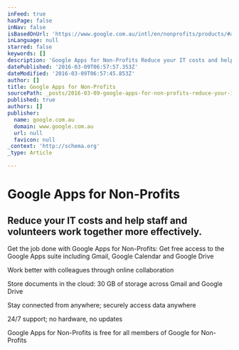 ```yaml
---
inFeed: true
hasPage: false
inNav: false
isBasedOnUrl: 'https://www.google.com.au/intl/en/nonprofits/products/#apps#tab4'
inLanguage: null
starred: false
keywords: []
description: 'Google Apps for Non-Profits Reduce your IT costs and help staff and volunteers work together more effectively.  Get the job done with Google Apps for Non-Profits:  Get free access to the Google Apps suite including Gmail, Google Calendar and Google Drive Work better with colleagues through online collaboration Store documents in the cloud: 30 GB of storage across Gmail and Google Drive Stay connected from anywhere; securely access data anywhere 24/7 support; no hardware, no updates Google Apps for Non-Profits is free for all members of Google for Non-Profits'
datePublished: '2016-03-09T06:57:57.353Z'
dateModified: '2016-03-09T06:57:45.853Z'
author: []
title: Google Apps for Non-Profits
sourcePath: _posts/2016-03-09-google-apps-for-non-profits-reduce-your-it-costs-and-help-st.md
published: true
authors: []
publisher:
  name: google.com.au
  domain: www.google.com.au
  url: null
  favicon: null
_context: 'http://schema.org'
_type: Article

---
```

# Google Apps for Non-Profits

## Reduce your IT costs and help staff and volunteers work together more effectively. 

Get the job done with Google Apps for Non-Profits: Get free access to the Google Apps suite including Gmail, Google Calendar and Google Drive 

Work better with colleagues through online collaboration

Store documents in the cloud: 30 GB of storage across Gmail and Google Drive

Stay connected from anywhere; securely access data anywhere

24/7 support; no hardware, no updates

Google Apps for Non-Profits is free for all members of Google for Non-Profits